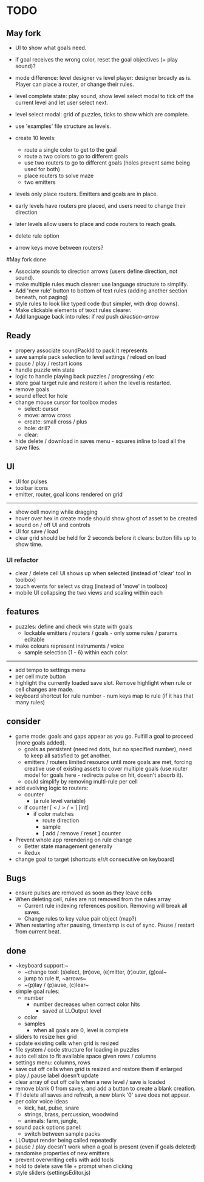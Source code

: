 # TODO

## May fork

* UI to show what goals need.
* if goal receives the wrong color, reset the goal objectives (+ play sound)?
* mode difference: level designer vs level player: designer broadly as is. Player can place a router, or change their rules.

* level complete state: play sound, show level select modal to tick off the current level and let user select next.
* level select modal: grid of puzzles, ticks to show which are complete.
* use 'examples' file structure as levels.
* create 10 levels: 
    * route a single color to get to the goal
    * route a two colors to go to different goals
    * use two routers to go to different goals (holes prevent same being used for both)
    * place routers to solve maze
    * two emitters
* levels only place routers. Emitters and goals are in place.
* early levels have routers pre placed, and users need to change their direction
* later levels allow users to place and code routers to reach goals.
* delete rule option

* arrow keys move between routers?

#May fork done
* Associate sounds to direction arrows (users define direction, not sound).
* make multiple rules much clearer: use language structure to simplify.
* Add 'new rule' button to bottom of text rules (adding another section beneath, not paging)
* style rules to look like typed code (but simpler, with drop downs).
* Make clickable elements of texct rules clearer.
* Add language back into rules: if *red* push *direction-arrow*

## Ready
* propery associate soundPackId to pack it represents
* save sample pack selection to level settings / reload on load
* pause / play / restart icons
* handle puzzle win state
* logic to handle playing back puzzles / progressing / etc
* store goal target rule and restore it when the level is restarted.
* remove goals
* sound effect for hole
* change mouse cursor for toolbox modes
  * select: cursor
  * move: arrow cross
  * create: small cross / plus
  * hole: drill?
  * clear:  
* hide delete / download in saves menu - squares inline to load all the save files.

## UI
* UI for pulses
* toolbar icons
* emitter, router, goal icons rendered on grid
___
* show cell moving while dragging
* hover over hex in create mode should show ghost of asset to be created
* sound on / off UI and controls
* UI for save / load
* clear grid should be held for 2 seconds before it clears: button fills up to show time.
### UI refactor
* clear / delete cell UI shows up when selected (instead of 'clear' tool in toolbox)
* touch events for select vs drag (instead of 'move' in toolbox)
* mobile UI collapsing the two views and scaling within each

## features
* puzzles: define and check win state with goals
  * lockable emitters / routers / goals - only some rules / params editable
* make colours represent instruments / voice
  * sample selection (1 - 6) within each color.
___
* add tempo to settings menu
* per cell mute button
* highlight the currently loaded save slot. Remove highlight when rule or cell changes are made.
* keyboard shortcut for rule number - num keys map to rule (if it has that many rules)

## consider
* game mode: goals and gaps appear as you go. Fulfill a goal to proceed (more goals added).
  * goals as persistent (need red dots, but no specified number), need to keep all satisfied to get another.
  * emitters / routers limited resource until more goals are met, forcing creative use of existing assets to cover multiple goals (use router model for goals here - redirects pulse on hit, doesn't absorb it).
  * could simplify by removing multi-rule per cell
* add evolving logic to routers:
  * counter
    * (a rule level variable)
  * if counter [ < / > / = ] [int]
    * if color matches
      * route direction
      * sample
      * [ add / remove / reset ] counter
* Prevent whole app rerendering on rule change
  * Better state management generally
  * Redux
* change goal to target (shortcuts e/r/t consecutive on keyboard)

## Bugs
* ensure pulses are removed as soon as they leave cells
* When deleting cell, rules are not removed from the rules array
  * Current rule indexing references position. Removing will break all saves.
  * Change rules to key value pair object (map?)
* When restarting after pausing, timestamp is out of sync. Pause / restart from current beat.

## done
* ~keyboard support:~
  * ~change tool: (s)elect, (m)ove, (e)mitter, (r)outer, (g)oal~
  * jump to rule #, ~arrows~
  * ~(p)lay / (p)ause, (c)lear~
* simple goal rules:
  * number
    * number decreases when correct color hits
      * saved at LLOutput level
  * color
  * samples
    * when all goals are 0, level is complete
* sliders to resize hex grid
* update existing cells when grid is resized
* file system / code structure for loading in puzzles
* auto cell size to fit available space given rows / columns
* settings menu: columns, rows
* save cut off cells when grid is resized and restore them if enlarged
* play / pause label doesn't update
* clear array of cut off cells when a new level / save is loaded
* remove blank 0 from saves, and add a button to create a blank creation.
* If I delete all saves and refresh, a new blank '0' save does not appear.
* per color voice ideas
  * kick, hat, pulse, snare
  * strings, brass, percussion, woodwind
  * animals: farm, jungle, 
* sound pack options panel:
  * switch between sample packs
* LLOutput render being called repeatedly
* pause / play doesn't work when a goal is present (even if goals deleted)
* randomise properties of new emitters
* prevent overwriting cells with add tools
* hold to delete save file + prompt when clicking
* style sliders (settingsEditor.js)